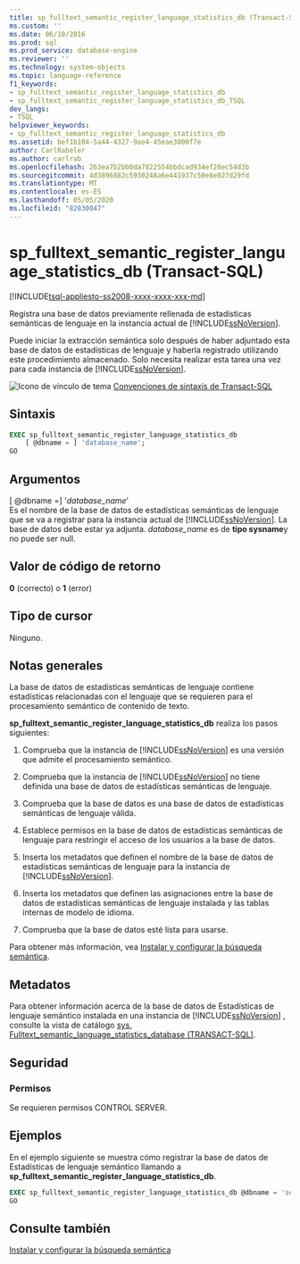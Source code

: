 ```yaml
---
title: sp_fulltext_semantic_register_language_statistics_db (Transact-SQL) | Microsoft Docs
ms.custom: ''
ms.date: 06/10/2016
ms.prod: sql
ms.prod_service: database-engine
ms.reviewer: ''
ms.technology: system-objects
ms.topic: language-reference
f1_keywords:
- sp_fulltext_semantic_register_language_statistics_db
- sp_fulltext_semantic_register_language_statistics_db_TSQL
dev_langs:
- TSQL
helpviewer_keywords:
- sp_fulltext_semantic_register_language_statistics_db
ms.assetid: bef1b104-5a44-4327-9ae4-45eae3000f7e
author: CarlRabeler
ms.author: carlrab
ms.openlocfilehash: 263ea7b2bb0da7822554bbdcad934ef20ec54d3b
ms.sourcegitcommit: 4d3896882c5930248a6e441937c50e8e027d29fd
ms.translationtype: MT
ms.contentlocale: es-ES
ms.lasthandoff: 05/05/2020
ms.locfileid: "82830047"
---
```

# <a name="sp_fulltext_semantic_register_language_statistics_db-transact-sql"></a>sp_fulltext_semantic_register_language_statistics_db (Transact-SQL)
[!INCLUDE[tsql-appliesto-ss2008-xxxx-xxxx-xxx-md](../../includes/tsql-appliesto-ss2008-xxxx-xxxx-xxx-md.md)]

  Registra una base de datos previamente rellenada de estadísticas semánticas de lenguaje en la instancia actual de [!INCLUDE[ssNoVersion](../../includes/ssnoversion-md.md)].  
  
 Puede iniciar la extracción semántica solo después de haber adjuntado esta base de datos de estadísticas de lenguaje y haberla registrado utilizando este procedimiento almacenado. Solo necesita realizar esta tarea una vez para cada instancia de [!INCLUDE[ssNoVersion](../../includes/ssnoversion-md.md)].  
  
 ![Icono de vínculo de tema](../../database-engine/configure-windows/media/topic-link.gif "Icono de vínculo de tema") [Convenciones de sintaxis de Transact-SQL](../../t-sql/language-elements/transact-sql-syntax-conventions-transact-sql.md)  
  
## <a name="syntax"></a>Sintaxis  
  
```sql  
EXEC sp_fulltext_semantic_register_language_statistics_db  
    [ @dbname = ] 'database_name';  
GO  
```  
  
##  <a name="arguments"></a><a name="Arguments"></a>Argumentos  
 [ @dbname =] '*database_name*'  
 Es el nombre de la base de datos de estadísticas semánticas de lenguaje que se va a registrar para la instancia actual de [!INCLUDE[ssNoVersion](../../includes/ssnoversion-md.md)]. La base de datos debe estar ya adjunta. *database_name* es de **tipo sysname**y no puede ser null.  
  
## <a name="return-code-value"></a>Valor de código de retorno  
 **0** (correcto) o **1** (error)  
  
## <a name="result-set"></a>Tipo de cursor  
 Ninguno.  
  
## <a name="general-remarks"></a>Notas generales  
 La base de datos de estadísticas semánticas de lenguaje contiene estadísticas relacionadas con el lenguaje que se requieren para el procesamiento semántico de contenido de texto.  
  
 **sp_fulltext_semantic_register_language_statistics_db** realiza los pasos siguientes:  
  
1.  Comprueba que la instancia de [!INCLUDE[ssNoVersion](../../includes/ssnoversion-md.md)] es una versión que admite el procesamiento semántico.  
  
2.  Comprueba que la instancia de [!INCLUDE[ssNoVersion](../../includes/ssnoversion-md.md)] no tiene definida una base de datos de estadísticas semánticas de lenguaje.  
  
3.  Comprueba que la base de datos es una base de datos de estadísticas semánticas de lenguaje válida.  
  
4.  Establece permisos en la base de datos de estadísticas semánticas de lenguaje para restringir el acceso de los usuarios a la base de datos.  
  
5.  Inserta los metadatos que definen el nombre de la base de datos de estadísticas semánticas de lenguaje para la instancia de [!INCLUDE[ssNoVersion](../../includes/ssnoversion-md.md)].  
  
6.  Inserta los metadatos que definen las asignaciones entre la base de datos de estadísticas semánticas de lenguaje instalada y las tablas internas de modelo de idioma.  
  
7.  Comprueba que la base de datos esté lista para usarse.  
  
 Para obtener más información, vea [Instalar y configurar la búsqueda semántica](../../relational-databases/search/install-and-configure-semantic-search.md).  
  
## <a name="metadata"></a>Metadatos  
 Para obtener información acerca de la base de datos de Estadísticas de lenguaje semántico instalada en una instancia de [!INCLUDE[ssNoVersion](../../includes/ssnoversion-md.md)] , consulte la vista de catálogo [sys. Fulltext_semantic_language_statistics_database &#40;TRANSACT-SQL&#41;](../../relational-databases/system-catalog-views/sys-fulltext-semantic-language-statistics-database-transact-sql.md).  
  
## <a name="security"></a>Seguridad  
  
### <a name="permissions"></a>Permisos  
 Se requieren permisos CONTROL SERVER.  
  
## <a name="examples"></a>Ejemplos  
 En el ejemplo siguiente se muestra cómo registrar la base de datos de Estadísticas de lenguaje semántico llamando a **sp_fulltext_semantic_register_language_statistics_db**.  
  
```sql  
EXEC sp_fulltext_semantic_register_language_statistics_db @dbname = 'semanticsDb';  
GO  
```  
  
## <a name="see-also"></a>Consulte también  
 [Instalar y configurar la búsqueda semántica](../../relational-databases/search/install-and-configure-semantic-search.md)  
  
  
